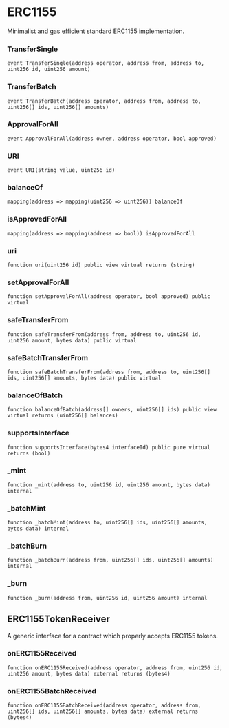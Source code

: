 # ERC1155

Minimalist and gas efficient standard ERC1155 implementation.

### TransferSingle

```solidity
event TransferSingle(address operator, address from, address to, uint256 id, uint256 amount)
```

### TransferBatch

```solidity
event TransferBatch(address operator, address from, address to, uint256[] ids, uint256[] amounts)
```

### ApprovalForAll

```solidity
event ApprovalForAll(address owner, address operator, bool approved)
```

### URI

```solidity
event URI(string value, uint256 id)
```

### balanceOf

```solidity
mapping(address => mapping(uint256 => uint256)) balanceOf
```

### isApprovedForAll

```solidity
mapping(address => mapping(address => bool)) isApprovedForAll
```

### uri

```solidity
function uri(uint256 id) public view virtual returns (string)
```

### setApprovalForAll

```solidity
function setApprovalForAll(address operator, bool approved) public virtual
```

### safeTransferFrom

```solidity
function safeTransferFrom(address from, address to, uint256 id, uint256 amount, bytes data) public virtual
```

### safeBatchTransferFrom

```solidity
function safeBatchTransferFrom(address from, address to, uint256[] ids, uint256[] amounts, bytes data) public virtual
```

### balanceOfBatch

```solidity
function balanceOfBatch(address[] owners, uint256[] ids) public view virtual returns (uint256[] balances)
```

### supportsInterface

```solidity
function supportsInterface(bytes4 interfaceId) public pure virtual returns (bool)
```

### _mint

```solidity
function _mint(address to, uint256 id, uint256 amount, bytes data) internal
```

### _batchMint

```solidity
function _batchMint(address to, uint256[] ids, uint256[] amounts, bytes data) internal
```

### _batchBurn

```solidity
function _batchBurn(address from, uint256[] ids, uint256[] amounts) internal
```

### _burn

```solidity
function _burn(address from, uint256 id, uint256 amount) internal
```

## ERC1155TokenReceiver

A generic interface for a contract which properly accepts ERC1155 tokens.

### onERC1155Received

```solidity
function onERC1155Received(address operator, address from, uint256 id, uint256 amount, bytes data) external returns (bytes4)
```

### onERC1155BatchReceived

```solidity
function onERC1155BatchReceived(address operator, address from, uint256[] ids, uint256[] amounts, bytes data) external returns (bytes4)
```

